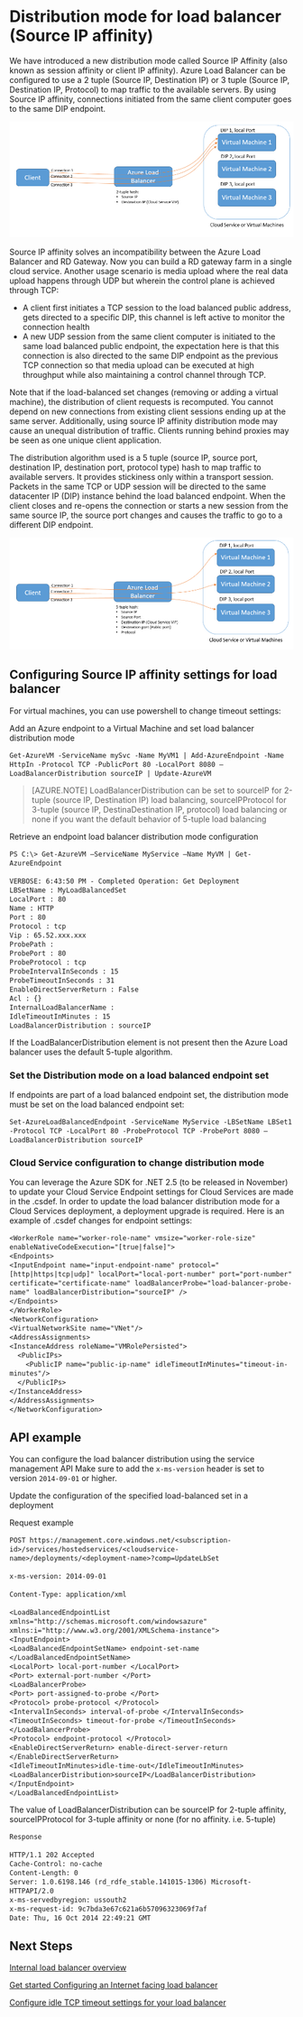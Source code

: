 <properties 
   pageTitle="Configure Load Balancer distribution mode | Microsoft Azure"
   description="How to configure Azure load balancer distribution mode to support source IP affinity"
   services="load-balancer"
   documentationCenter="na"
   authors="joaoma"
   manager="adinah"
   editor="tysonn" />
<tags 
   ms.service="load-balancer"
   ms.devlang="na"
   ms.topic="article"
   ms.tgt_pltfrm="na"
   ms.workload="infrastructure-services"
   ms.date="11/02/2015"
   ms.author="joaoma" />


# Distribution mode for load balancer (Source IP affinity)

We have introduced a new distribution mode called Source IP Affinity (also known as session affinity or client IP affinity). Azure Load Balancer can be configured to use a 2 tuple (Source IP, Destination IP) or 3 tuple (Source IP, Destination IP, Protocol) to map traffic to the available servers. By using Source IP affinity, connections initiated from the same client computer goes to the same DIP endpoint.

![hash based load balancer](./media/load-balancer-distribution-mode/load-balancer-session-affinity.png)

Source IP affinity solves an incompatibility between the Azure Load Balancer and RD Gateway. Now you can build a RD gateway farm in a single cloud service.
Another usage scenario is media upload where the real data upload happens through UDP but wherein the control plane is achieved through TCP:

- A client first initiates a TCP session to the load balanced public address, gets directed to a specific DIP, this channel is left active to monitor the connection health
- A new UDP session from the same client computer is initiated to the same load balanced public endpoint, the expectation here is that this connection is also directed to the same DIP endpoint as the previous TCP connection so that media upload can be executed at high throughput while also maintaining a control channel through TCP.
 
Note that if the load-balanced set changes (removing or adding a virtual machine), the distribution of client requests is recomputed. You cannot depend on new connections from existing client sessions ending up at the same server. Additionally, using source IP affinity distribution mode may cause an unequal distribution of traffic. Clients running behind proxies may be seen as one unique client application.

The distribution algorithm used is a 5 tuple (source IP, source port, destination IP, destination port, protocol type) hash to map traffic to available servers. It provides stickiness only within a transport session. Packets in the same TCP or UDP session will be directed to the same datacenter IP (DIP) instance behind the load balanced endpoint. When the client closes and re-opens the connection or starts a new session from the same source IP, the source port changes and causes the traffic to go to a different DIP endpoint.

![hash based load balancer](./media/load-balancer-distribution-mode/load-balancer-distribution.png)


## Configuring Source IP affinity settings for load balancer
 
For virtual machines, you can use powershell to change timeout settings:
 
Add an Azure endpoint to a Virtual Machine and set load balancer distribution mode

    Get-AzureVM -ServiceName mySvc -Name MyVM1 | Add-AzureEndpoint -Name HttpIn -Protocol TCP -PublicPort 80 -LocalPort 8080 –LoadBalancerDistribution sourceIP | Update-AzureVM

>[AZURE.NOTE] LoadBalancerDistribution can be set to sourceIP for 2-tuple (source IP, Destination IP) load balancing, sourceIPProtocol for 3-tuple (source IP, DestinaDestination IP, protocol) load balancing or none if you want the default behavior of 5-tuple load balancing


Retrieve an endpoint load balancer distribution mode configuration

    PS C:\> Get-AzureVM –ServiceName MyService –Name MyVM | Get-AzureEndpoint

    VERBOSE: 6:43:50 PM - Completed Operation: Get Deployment
    LBSetName : MyLoadBalancedSet
    LocalPort : 80
    Name : HTTP
    Port : 80
    Protocol : tcp
    Vip : 65.52.xxx.xxx
    ProbePath :
    ProbePort : 80
    ProbeProtocol : tcp
    ProbeIntervalInSeconds : 15
    ProbeTimeoutInSeconds : 31
    EnableDirectServerReturn : False
    Acl : {}
    InternalLoadBalancerName :
    IdleTimeoutInMinutes : 15
    LoadBalancerDistribution : sourceIP
 
If the LoadBalancerDistribution element is not present then the Azure Load balancer uses the default 5-tuple algorithm.

 
### Set the Distribution mode on a load balanced endpoint set

If endpoints are part of a load balanced endpoint set, the distribution mode must be set on the load balanced endpoint set:

    Set-AzureLoadBalancedEndpoint -ServiceName MyService -LBSetName LBSet1 -Protocol TCP -LocalPort 80 -ProbeProtocol TCP -ProbePort 8080 –LoadBalancerDistribution sourceIP

### Cloud Service configuration to change distribution mode

You can leverage the Azure SDK for .NET 2.5 (to be released in November) to update your Cloud Service
Endpoint settings for Cloud Services are made in the .csdef. In order to update the load balancer distribution mode for a Cloud Services deployment, a deployment upgrade is required.
Here is an example of .csdef changes for endpoint settings:

    <WorkerRole name="worker-role-name" vmsize="worker-role-size" enableNativeCodeExecution="[true|false]">
    <Endpoints>
    <InputEndpoint name="input-endpoint-name" protocol="[http|https|tcp|udp]" localPort="local-port-number" port="port-number" certificate="certificate-name" loadBalancerProbe="load-balancer-probe-name" loadBalancerDistribution="sourceIP" />
    </Endpoints>
    </WorkerRole>
    <NetworkConfiguration>
    <VirtualNetworkSite name="VNet"/>
    <AddressAssignments>
    <InstanceAddress roleName="VMRolePersisted">
      <PublicIPs>
        <PublicIP name="public-ip-name" idleTimeoutInMinutes="timeout-in-minutes"/>
      </PublicIPs>
    </InstanceAddress>
    </AddressAssignments>
    </NetworkConfiguration>


## API example

You can configure the load balancer distribution using the service management API
Make sure to add the `x-ms-version` header is set to version `2014-09-01` or higher.
 
Update the configuration of the specified load-balanced set in a deployment

Request example

    POST https://management.core.windows.net/<subscription-id>/services/hostedservices/<cloudservice-name>/deployments/<deployment-name>?comp=UpdateLbSet 

    x-ms-version: 2014-09-01 

    Content-Type: application/xml 

    <LoadBalancedEndpointList xmlns="http://schemas.microsoft.com/windowsazure" xmlns:i="http://www.w3.org/2001/XMLSchema-instance"> 
    <InputEndpoint> 
    <LoadBalancedEndpointSetName> endpoint-set-name </LoadBalancedEndpointSetName> 
    <LocalPort> local-port-number </LocalPort> 
    <Port> external-port-number </Port> 
    <LoadBalancerProbe> 
    <Port> port-assigned-to-probe </Port> 
    <Protocol> probe-protocol </Protocol> 
    <IntervalInSeconds> interval-of-probe </IntervalInSeconds> 
    <TimeoutInSeconds> timeout-for-probe </TimeoutInSeconds> 
    </LoadBalancerProbe> 
    <Protocol> endpoint-protocol </Protocol> 
    <EnableDirectServerReturn> enable-direct-server-return </EnableDirectServerReturn> 
    <IdleTimeoutInMinutes>idle-time-out</IdleTimeoutInMinutes> 
    <LoadBalancerDistribution>sourceIP</LoadBalancerDistribution> 
    </InputEndpoint> 
    </LoadBalancedEndpointList>

The value of LoadBalancerDistribution can be sourceIP for 2-tuple affinity, sourceIPProtocol for 3-tuple affinity or none (for no affinity. i.e. 5-tuple)

    Response

    HTTP/1.1 202 Accepted 
    Cache-Control: no-cache 
    Content-Length: 0 
    Server: 1.0.6198.146 (rd_rdfe_stable.141015-1306) Microsoft-HTTPAPI/2.0 
    x-ms-servedbyregion: ussouth2 
    x-ms-request-id: 9c7bda3e67c621a6b57096323069f7af 
    Date: Thu, 16 Oct 2014 22:49:21 GMT

## Next Steps

[Internal load balancer overview](load-balancer-internal-overview.md)

[Get started Configuring an Internet facing load balancer](load-balancer-internet-getstarted.md)

[Configure idle TCP timeout settings for your load balancer](load-balancer-tcp-idle-timeout.md) 

